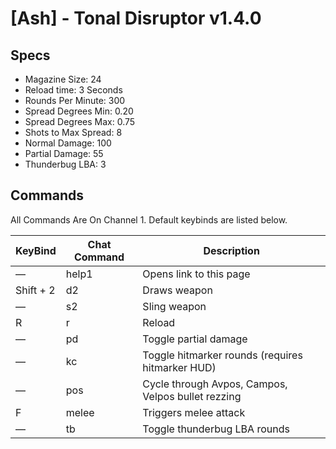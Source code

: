 # [Ash] - Tonal Disruptor v1.4.0
## Specs
- Magazine Size: 24
- Reload time: 3 Seconds
- Rounds Per Minute: 300
- Spread Degrees Min: 0.20
- Spread Degrees Max: 0.75
- Shots to Max Spread: 8
- Normal Damage: 100
- Partial Damage: 55
- Thunderbug LBA: 3
  
## Commands
All Commands Are On Channel 1. Default keybinds are listed below.

| KeyBind      | Chat Command | Description                                                 
|--------------|--------------|-------------------------------------------------------------
| —            | help1        | Opens link to this page                                     
| Shift + 2    | d2           | Draws weapon                                                
| —            | s2           | Sling weapon                                                
| R            | r            | Reload                                                      
| —            | pd           | Toggle partial damage                                       
| —            | kc           | Toggle hitmarker rounds (requires hitmarker HUD)            
| —            | pos          | Cycle through Avpos, Campos, Velpos bullet rezzing         
| F            | melee        | Triggers melee attack                                                          
| —            | tb           | Toggle thunderbug LBA rounds                                      

